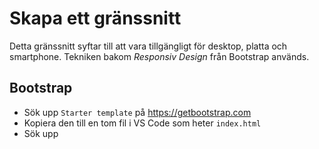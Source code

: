 # Skapa ett gränssnitt

Detta gränssnitt syftar till att vara tillgängligt för desktop, platta och smartphone. Tekniken bakom _Responsiv Design_ från Bootstrap används.

## Bootstrap

* Sök upp ```Starter template``` på https://getbootstrap.com 
* Kopiera den till en tom fil i VS Code som heter ```index.html```
* Sök upp 
